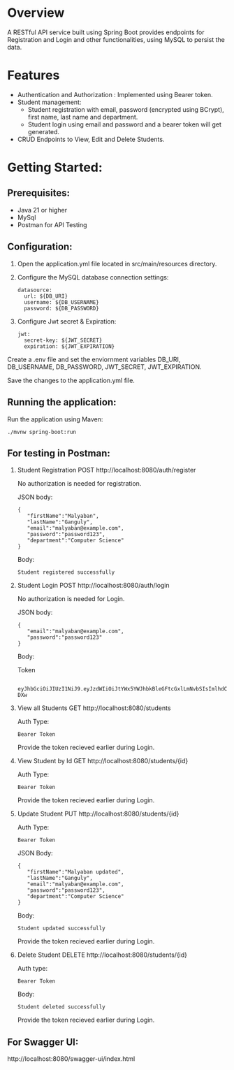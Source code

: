# Overview
A RESTful API service built using Spring Boot provides endpoints for Registration and Login and other functionalities, using MySQL to persist the data.

# Features
* Authentication and Authorization : Implemented using Bearer token.
* Student management:
  + Student registration with email, password (encrypted using BCrypt), first name, last name and department.
  + Student login using email and password and a bearer token will get generated.
* CRUD Endpoints to View, Edit and Delete Students.

# Getting Started:
## Prerequisites:
* Java 21 or higher
* MySql
* Postman for API Testing

## Configuration:
1. Open the application.yml file located in src/main/resources directory.
2. Configure the MySQL database connection settings:

       datasource:
         url: ${DB_URI}
         username: ${DB_USERNAME}
         password: ${DB_PASSWORD}
3. Configure Jwt secret & Expiration:
   
       jwt:
         secret-key: ${JWT_SECRET}
         expiration: ${JWT_EXPIRATION}
Create a .env file and set the enviornment variables DB_URI, DB_USERNAME, DB_PASSWORD, JWT_SECRET, JWT_EXPIRATION.

Save the changes to the application.yml file.

## Running the application:
Run the application using Maven:

    ./mvnw spring-boot:run

## For testing in Postman:
1. Student Registration POST http://localhost:8080/auth/register
   
   No authorization is needed for registration.
   
   JSON body:
   
       {
          "firstName":"Malyaban",
          "lastName":"Ganguly",
          "email":"malyaban@example.com",
          "password":"password123",
          "department":"Computer Science"
       }

   Body:

       Student registered successfully

2. Student Login POST http://localhost:8080/auth/login

   No authorization is needed for Login.

   JSON body:

       {
          "email":"malyaban@example.com",
          "password":"password123"
       }

   Body:

   Token
   
        eyJhbGciOiJIUzI1NiJ9.eyJzdWIiOiJtYWx5YWJhbkBleGFtcGxlLmNvbSIsImlhdCI6MTc0NTQxMTAxMCwiZXhwIjoxNzQ1NDk3NDEwfQ.X9H8QCe1gX5H1etkDdPGoPSDdEil5S6LOc8GI68-DXw

4. View all Students GET http://localhost:8080/students

   Auth Type:

       Bearer Token

   Provide the token recieved earlier during Login.

5. View Student by Id GET http://localhost:8080/students/{id}

   Auth Type:

       Bearer Token
   
   Provide the token recieved earlier during Login.

6. Update Student PUT http://localhost:8080/students/{id}

   Auth Type:

       Bearer Token

   JSON Body:

       {
          "firstName":"Malyaban updated",
          "lastName":"Ganguly",
          "email":"malyaban@example.com",
          "password":"password123",
          "department":"Computer Science"
       }

   Body:
   
       Student updated successfully

   Provide the token recieved earlier during Login.

7. Delete Student DELETE http://localhost:8080/students/{id}

   Auth type:

       Bearer Token

   Body:

       Student deleted successfully

   Provide the token recieved earlier during Login.

## For Swagger UI:
http://localhost:8080/swagger-ui/index.html

